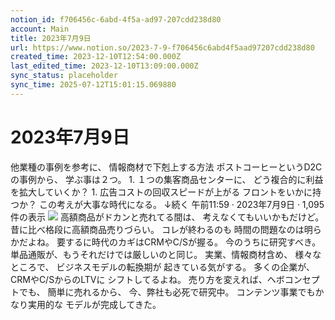 ```yaml
---
notion_id: f706456c-6abd-4f5a-ad97-207cdd238d80
account: Main
title: 2023年7月9日
url: https://www.notion.so/2023-7-9-f706456c6abd4f5aad97207cdd238d80
created_time: 2023-12-10T12:54:00.000Z
last_edited_time: 2023-12-10T13:09:00.000Z
sync_status: placeholder
sync_time: 2025-07-12T15:01:15.069880
---
```

# 2023年7月9日

他業種の事例を参考に、
情報商材で下剋上する方法
ポストコーヒーというD2Cの事例から、
学ぶ事は２つ。
1. 
１つの集客商品センターに、
どう複合的に利益を拡大していくか？
1. 
広告コストの回収スピードが上がる
フロントをいかに持つか？
この考えが大事な時代になる。
↓続く
午前11:59 · 2023年7月9日
·
1,095
件の表示
![](https://prod-files-secure.s3.us-west-2.amazonaws.com/736adce6-a3a4-4a64-9f74-d9aa055c96d2/0a1d73a7-0c82-4ffd-88d5-3e1a01325bdb/Untitled.png?X-Amz-Algorithm=AWS4-HMAC-SHA256&X-Amz-Content-Sha256=UNSIGNED-PAYLOAD&X-Amz-Credential=ASIAZI2LB466XCT7P3TK%2F20250719%2Fus-west-2%2Fs3%2Faws4_request&X-Amz-Date=20250719T041808Z&X-Amz-Expires=3600&X-Amz-Security-Token=IQoJb3JpZ2luX2VjEIT%2F%2F%2F%2F%2F%2F%2F%2F%2F%2FwEaCXVzLXdlc3QtMiJHMEUCIGjt67HaZP7KuLeX0W0LYyN%2FcGBJFfQsrmXxL%2FngU%2BDXAiEAhHWuFbhuXvMsmf8O%2F9xEd5gQ%2FoDoLvMreRZO5nWjsd4qiAQInf%2F%2F%2F%2F%2F%2F%2F%2F%2F%2FARAAGgw2Mzc0MjMxODM4MDUiDC%2Ff1qJRyDiIKKUTnCrcAya4gSYK8bYl0zo1vZjP8hfCv6Iu5nYE3%2FxzHG0Ay8UBGzCBDgo6J%2BO3E3YDrxaxQPVYx0k3Vn9EqNYmOleekbC9KV5qdEv7jOAxmKaVGJD1SRDGmviuzYnS7R59y87bWxlUW5%2F19zOksDv5z5ycOtRhe7i5iRrmQOCE2GHQNHptfUGKJSWmqEwXJbEFpYYA2365JveLcdoRo6g6%2BbIZ72sJVSn53sawaJxq4URFO3dKUcYOmgA9jxDEuOxXIz67kNvAI9wwP%2Fp1XPGLyokhrAcRA2eAVqco8Zo%2FPQKGnOHN66uL5DvcDwmiumWMKlcNQYFc0EDH0DaH7WTIVg3mK%2BqT5yOpxVqy3MI6nbTMt7jchuIJdztPak9iRjalWPctoE1GmyWHFdMflTuZ8rBExUrH1HoGjWlyEXLKlpoTADUMIaOeyQQYrvMjfr%2FVlidCRfP8PFpfpiWhohd8Rbv2F0luzfZhQ8CUzj0wEFz4q4PLoDNoBXJAsd3%2BRntOiO3WfPXD2h0lEFfpn5txwI82MaUxqXgT21BDGeACQg1tZ8Gf9PKhm8nztOoc8OSknJC%2F9%2B9eEdxhD9b%2BUBhsKdTIINJvhQE%2BrVYjwIAEY96D80P5N2xiAwiC6hJ2%2FwLXMMKq7MMGOqUBezIhBF4TM2WiPtq2RvCthVJe%2BAdrzD7xuBZ6BlOQp6AT%2BTWrSrnKtUCS8Ui03K21u0ZOvgVyiWi%2BOgtOTbKqk1tOEXezx%2FeXmUJLAbkMGNmuyBxsUpMiQa0kx4Efo%2F8dGAlZHZK6DiwFiisg3ye%2BsIX0URuIdWDFZqGtD8Gmc4oVxHbgsO7uRfSaKAORTdDIfbflHl2XmKBnapv76QCru4mc7bT%2F&X-Amz-Signature=db25ac33960be33fabfe7e5281004416889706d20fdd72cbb484bf9e70cd91fe&X-Amz-SignedHeaders=host&x-amz-checksum-mode=ENABLED&x-id=GetObject)
高額商品がドカンと売れてる間は、
考えなくてもいいかもだけど。
昔に比べ格段に高額商品売りづらい。
コレが終わるのも
時間の問題なのは明らかだよね。
要するに時代のカギはCRMやC/Sが握る。
今のうちに研究すべき。
単品通販が、もうそれだけでは厳しいのと同じ。
実業、情報商材含め、
様々なところで、
ビジネスモデルの転換期が
起きている気がする。
多くの企業が、CRMやC/SからのLTVに
シフトしてるよね。
売り方を変えれば、ヘボコンセプトでも、
簡単に売れるから、
今、弊社も必死で研究中。
コンテンツ事業でもかなり実用的な
モデルが完成してきた。